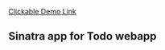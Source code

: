 [Clickable Demo Link](https://sinatra-todo-list-project.herokuapp.com/)
## Sinatra app for Todo webapp
